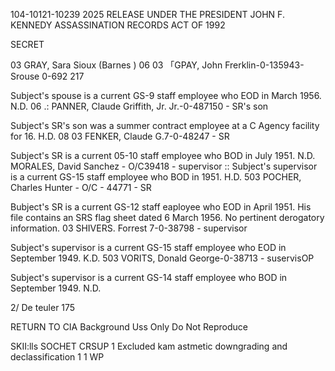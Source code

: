 104-10121-10239 2025 RELEASE UNDER THE PRESIDENT JOHN F. KENNEDY ASSASSINATION RECORDS ACT OF 1992

SECRET

03
GRAY, Sara Sioux (Barnes )
06 03
「GPAY, John Frerklin-0-135943- Srouse 0-692 217

Subject's spouse is a current GS-9 staff employee who EOD in March 1956. N.D.
06
.:
PANNER, Claude Griffith, Jr. Jr.-0-487150 - SR's son

Subject's SR's son was a summer contract employee at a C Agency facility for
16. H.D.
08 03
FENKER, Claude G.7-0-48247 - SR

Subject's SR is a current 05-10 staff employee who BOD in July 1951. N.D.
MORALES, David Sanchez - O/C39418 - supervisor
::
Subject's supervisor is a current GS-15 staff employee who BOD in 1951. H.D.
503
POCHER, Charles Hunter - O/C - 44771 - SR

Bubject's SR is a current GS-12 staff eaployee who EOD in April 1951. His file
contains an SRS flag sheet dated 6 March 1956. No pertinent derogatory information.
03
SHIVERS. Forrest 7-0-38798 - supervisor

Subject's supervisor is a current GS-15 staff employee who EOD in September
1949. K.D.
503
VORITS, Donald George-0-38713 - suservisOP

Subject's supervisor is a current GS-14 staff employee who BOD in September
1949. N.D.

2/ De teuler 175

RETURN TO CIA
Background Uss Only
Do Not Reproduce

SKII:lls SOCHET
CRSUP 1
Excluded kam astmetic
downgrading and
declassification 1 1
WP
